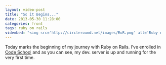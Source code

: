 ```yaml
---
layout: video-post
title: "So it Begins..."
date: 2013-05-30 11:28:00
categories: front
tags: ruby on rails
vidembed: "<img src='http://circleround.net/images/RoR.png' alt='Ruby on Rails'>"
---
```


Today marks the beginning of my journey with Ruby on Rails. I've enrolled in [Code School][1] and as you can see, my dev. server is up and running for the very first time. 


[1]: http://www.codeschool.com
